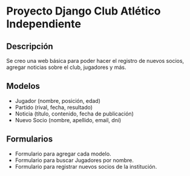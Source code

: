 # Proyecto Django Club Atlético Independiente

## Descripción
Se creo una web básica para poder hacer el registro de nuevos socios, agregar noticias sobre el club, jugadores y más.

## Modelos
- Jugador (nombre, posición, edad)
- Partido (rival, fecha, resultado)
- Noticia (título, contenido, fecha de publicación)
- Nuevo Socio (nombre, apellido, email, dni)

## Formularios
- Formulario para agregar cada modelo.
- Formulario para buscar Jugadores por nombre.
- Formulario para registrar nuevos socios de la institución.
